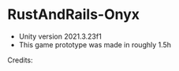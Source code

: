 # RustAndRails-Onyx
- Unity version 2021.3.23f1
- This game prototype was made in roughly 1.5h


Credits:
